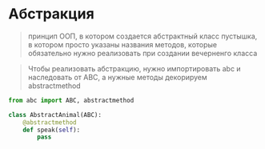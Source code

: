 # Абстракция
> принцип ООП, в котором создается абстрактный класс пустышка, в котором просто указаны названия методов, которые обязательно нужно реализовать при создании вечерненго класса

> Чтобы реализовать абстракцию, нужно импортировать abc и наследовать от АВС, а нужные методы декорируем abstractmethod

```py
from abc import ABC, abstractmethod

class AbstractAnimal(ABC):
    @abstractmethod
    def speak(self):
        pass
```
